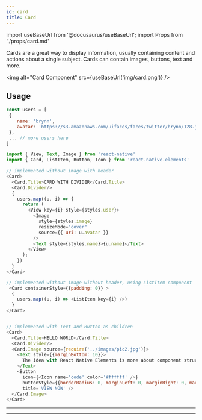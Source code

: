 ```yaml
---
id: card
title: Card
---
```


import useBaseUrl from '@docusaurus/useBaseUrl';
import Props from './props/card.md'

Cards are a great way to display information, usually containing content and
actions about a single subject. Cards can contain images, buttons, text and
more.

<img alt="Card Component" src={useBaseUrl('img/card.png')} />

## Usage

```js
const users = [
 {
    name: 'brynn',
    avatar: 'https://s3.amazonaws.com/uifaces/faces/twitter/brynn/128.jpg'
 },
 ... // more users here
]

import { View, Text, Image } from 'react-native'
import { Card, ListItem, Button, Icon } from 'react-native-elements'

// implemented without image with header
<Card>
  <Card.Title>CARD WITH DIVIDER</Card.Title>
  <Card.Divider/>
  {
    users.map((u, i) => {
      return (
        <View key={i} style={styles.user}>
          <Image
            style={styles.image}
            resizeMode="cover"
            source={{ uri: u.avatar }}
          />
          <Text style={styles.name}>{u.name}</Text>
        </View>
      );
    })
  }
</Card>

// implemented without image without header, using ListItem component
 <Card containerStyle={{padding: 0}} >
  {
    users.map((u, i) => <ListItem key={i} />)
  }
</Card>


// implemented with Text and Button as children
<Card>
  <Card.Title>HELLO WORLD</Card.Title>
  <Card.Divider/>
  <Card.Image source={require('../images/pic2.jpg')}>
    <Text style={{marginBottom: 10}}>
      The idea with React Native Elements is more about component structure than actual design.
    </Text>
    <Button
      icon={<Icon name='code' color='#ffffff' />}
      buttonStyle={{borderRadius: 0, marginLeft: 0, marginRight: 0, marginBottom: 0}}
      title='VIEW NOW' />
  </Card.Image>
</Card>
```

---

<Props />

---
